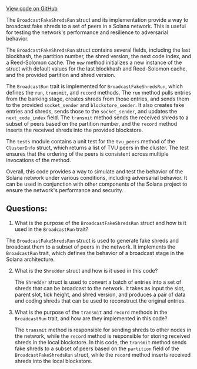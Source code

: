 [View code on GitHub](https://github.com/solana-labs/solana/blob/master/core/src/broadcast_stage/broadcast_fake_shreds_run.rs)

The `BroadcastFakeShredsRun` struct and its implementation provide a way to broadcast fake shreds to a set of peers in a Solana network. This is useful for testing the network's performance and resilience to adversarial behavior. 

The `BroadcastFakeShredsRun` struct contains several fields, including the last blockhash, the partition number, the shred version, the next code index, and a Reed-Solomon cache. The `new` method initializes a new instance of the struct with default values for the last blockhash and Reed-Solomon cache, and the provided partition and shred version.

The `BroadcastRun` trait is implemented for `BroadcastFakeShredsRun`, which defines the `run`, `transmit`, and `record` methods. The `run` method pulls entries from the banking stage, creates shreds from those entries, and sends them to the provided `socket_sender` and `blockstore_sender`. It also creates fake entries and shreds, sends those to the `socket_sender`, and updates the `next_code_index` field. The `transmit` method sends the received shreds to a subset of peers based on the partition number, and the `record` method inserts the received shreds into the provided blockstore.

The `tests` module contains a unit test for the `tvu_peers` method of the `ClusterInfo` struct, which returns a list of TVU peers in the cluster. The test ensures that the ordering of the peers is consistent across multiple invocations of the method.

Overall, this code provides a way to simulate and test the behavior of the Solana network under various conditions, including adversarial behavior. It can be used in conjunction with other components of the Solana project to ensure the network's performance and security.
## Questions: 
 1. What is the purpose of the `BroadcastFakeShredsRun` struct and how is it used in the `BroadcastRun` trait?
   
   The `BroadcastFakeShredsRun` struct is used to generate fake shreds and broadcast them to a subset of peers in the network. It implements the `BroadcastRun` trait, which defines the behavior of a broadcast stage in the Solana architecture.

2. What is the `Shredder` struct and how is it used in this code?

   The `Shredder` struct is used to convert a batch of entries into a set of shreds that can be broadcast to the network. It takes as input the slot, parent slot, tick height, and shred version, and produces a pair of data and coding shreds that can be used to reconstruct the original entries.

3. What is the purpose of the `transmit` and `record` methods in the `BroadcastRun` trait, and how are they implemented in this code?

   The `transmit` method is responsible for sending shreds to other nodes in the network, while the `record` method is responsible for storing received shreds in the local blockstore. In this code, the `transmit` method sends fake shreds to a subset of peers based on the `partition` field of the `BroadcastFakeShredsRun` struct, while the `record` method inserts received shreds into the local blockstore.
